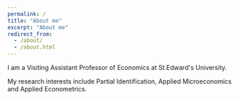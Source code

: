 ```yaml
---
permalink: /
title: "About me"
excerpt: "About me"
redirect_from:
  - /about/
  - /about.html
---
```

I am a Visiting Assistant Professor of Economics at St.Edward's University. 

My research interests include Partial Identification, Applied Microeconomics and Applied Econometrics.



